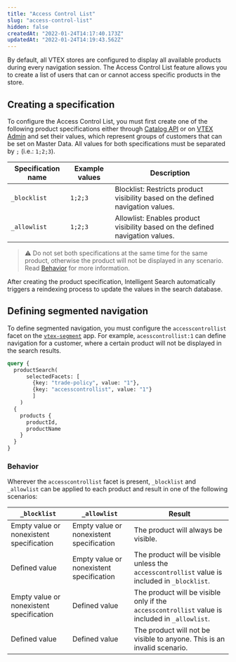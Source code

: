 ```yaml
---
title: "Access Control List"
slug: "access-control-list"
hidden: false
createdAt: "2022-01-24T14:17:40.173Z"
updatedAt: "2022-01-24T14:19:43.562Z"
---
```


By default, all VTEX stores are configured to display all available products during every navigation session. The Access Control List feature allows you to create a list of users that can or cannot access specific products in the store.
 
## Creating a specification

To configure the Access Control List, you must first create one of the following product specifications either through [Catalog API](https://developers.vtex.com/docs/guides/product-specifications) or on [VTEX Admin](https://help.vtex.com/en/tutorial/adding-specifications-or-product-fields--tutorials_106) and set their values, which represent groups of customers that can be set on Master Data. All values for both specifications must be separated by `;` (i.e.: `1;2;3`).

| Specification name | Example values | Description |
|-|-|-|
|`_blocklist`| `1;2;3` | Blocklist: Restricts product visibility based on the defined navigation values. |
|`_allowlist` | `1;2;3` | Allowlist: Enables product visibility based on the defined navigation values. |

>⚠️ Do not set both specifications at the same time for the same product, otherwise the product will not be displayed in any scenario. Read [Behavior](#behavior) for more information.

After creating the product specification, Intelligent Search automatically triggers a reindexing process to update the values in the search database.

## Defining segmented navigation

To define segmented navigation, you must configure the `accesscontrollist` facet on the [`vtex-segment`](https://developers.vtex.com/docs/guides/vtex-io-documentation-segmenting-the-search-result) app. For example, `acesscontrollist:1` can define navigation for a customer, where a certain product will not be displayed in the search results.

```graphql
query {
  productSearch(
      selectedFacets: [
        {key: "trade-policy", value: "1"},
        {key: "accesscontrollist", value: "1"}
        ]
    )
  {
    products {
      productId,
      productName
    }
  }
}
```

### Behavior

Wherever the `accesscontrollist` facet is present, `_blocklist` and `_allowlist` can be applied to each product and result in one of the following scenarios:

| `_blocklist` | `_allowlist` | Result |
|-|-|-|
| Empty value or nonexistent specification | Empty value or nonexistent specification | The product will always be visible. |
| Defined value | Empty value or nonexistent specification | The product will be visible unless the `accesscontrollist` value is included in `_blocklist`. |
| Empty value or nonexistent specification | Defined value | The product will be visible only if the `accesscontrollist` value is included in `_allowlist`. |
| Defined value | Defined value | The product will not be visible to anyone. This is an invalid scenario. |
